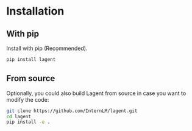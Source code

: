 # Installation

## With pip

Install with pip (Recommended).

```bash
pip install lagent
```

## From source

Optionally, you could also build Lagent from source in case you want to modify the code:

```bash
git clone https://github.com/InternLM/lagent.git
cd lagent
pip install -e .
```
